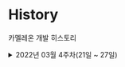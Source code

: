# History
카멜레온 개발 히스토리

<details>
<summary> 2022년 03월 4주차(21일 ~ 27일)</summary>
  <div markdown="1">

  [발표자료 보기](https://docs.google.com/presentation/d/1txnX7qhCelYDFKW065Su_CtoUs6H-O--peBlYpHlvTU/edit?usp=sharing)
  ### 기획 & 디자인 
  - 세부 기획 확립
  - iOS UI 디자인 작업 진행 중
    - 런치 스크린, 변환 진행 화면, 얼굴 선택 화면 완료
    - 홈 화면, 업로드 화면, 변환 화면 진행 중 
    
  ### iOS
  - 탭바 작업 완료
  - 런치 스크린 작업 완료
  - 홈 화면 작업 진행 중

  ### Server
  - 서버 스펙, DB 스펙 검토

  ### Deep Learning
  - [가짜 얼굴 논문](https://www.notion.so/jungjoojjang/406f45882d494a6da39cd94d933709d1#2507c3c2934d4c92bdd714e7ed1ea6e8) 읽기 
  - [face swap 모델 테스트](https://jungjoojjang.notion.site/face-swap-32e92a48eaca4c4a9889895c686202e2)
  - [사진을 이용한 3D 모델링 테스트](https://github.com/sicxu/Deep3DFaceRecon_pytorch#prepare-prerequisite-models)

  ### 기타
  - Git Organization 생성
  - 히스토리 작성 시작

  </div>
<details>

